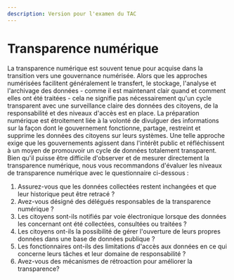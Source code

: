 ```yaml
---
description: Version pour l'examen du TAC
---
```


# Transparence numérique

La transparence numérique est souvent tenue pour acquise dans la transition vers une gouvernance numérisée. Alors que les approches numérisées facilitent généralement le transfert, le stockage, l'analyse et l'archivage des données - comme il est maintenant clair quand et comment elles ont été traitées - cela ne signifie pas nécessairement qu'un cycle transparent avec une surveillance claire des données des citoyens, de la responsabilité et des niveaux d'accès est en place. La préparation numérique est étroitement liée à la volonté de divulguer des informations sur la façon dont le gouvernement fonctionne, partage, restreint et supprime les données des citoyens sur leurs systèmes. Une telle approche exige que les gouvernements agissent dans l'intérêt public et réfléchissent à un moyen de promouvoir un cycle de données totalement transparent. Bien qu'il puisse être difficile d'observer et de mesurer directement la transparence numérique, nous vous recommandons d'évaluer les niveaux de transparence numérique avec le questionnaire ci-dessous :

1. Assurez-vous que les données collectées restent inchangées et que leur historique peut être retracé ?
2. Avez-vous désigné des délégués responsables de la transparence numérique ?
3. Les citoyens sont-ils notifiés par voie électronique lorsque des données les concernant ont été collectées, consultées ou traitées ?
4. Les citoyens ont-ils la possibilité de gérer l'ouverture de leurs propres données dans une base de données publique ?
5. Les fonctionnaires ont-ils des limitations d'accès aux données en ce qui concerne leurs tâches et leur domaine de responsabilité ?
6. Avez-vous des mécanismes de rétroaction pour améliorer la transparence?

